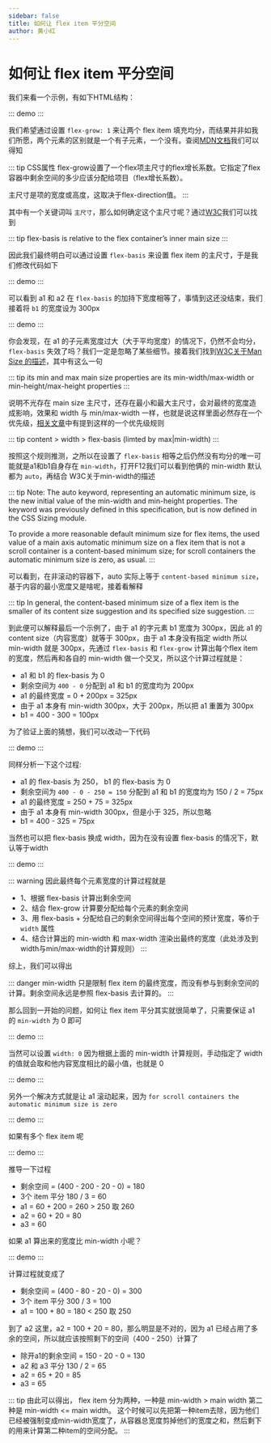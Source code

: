 ```yaml
---
sidebar: false
title: 如何让 flex item 平分空间
author: 黄小红
---
```


# 如何让 flex item 平分空间

我们来看一个示例，有如下HTML结构：

::: demo
<template>
  <div class="outer-1">
      <div class="a1">
        <div class="b1"></div>
      </div>
      <div class="a2"></div>
  </div>
</template>
<style>
  .outer-1 {
    width: 400px;
    display: flex;
  }
  .outer-1 .a1 {
    background: red;
    height: 100px;
    flex-grow: 1;
  }
  .outer-1 .b1 {
    width: 100px
  }
  .outer-1 .a2 {
    background: blue;
    height: 100px;
    flex-grow: 1;
  }
</style>
:::


我们希望通过设置 `flex-grow: 1` 来让两个 flex item 填充均分，而结果并非如我们所愿，两个元素的区别就是一个有子元素，一个没有。查阅[MDN文档](https://developer.mozilla.org/zh-CN/docs/Web/CSS/flex-grow)我们可以得知


::: tip
CSS属性 flex-grow设置了一个flex项主尺寸的flex增长系数。它指定了flex容器中剩余空间的多少应该分配给项目（flex增长系数）。

主尺寸是项的宽度或高度，这取决于flex-direction值。
:::

其中有一个关键词叫 `主尺寸`，那么如何确定这个主尺寸呢？通过[W3C](https://www.w3.org/TR/css-flexbox/#flex-basis-property)我们可以找到

::: tip
flex-basis is relative to the flex container’s inner main size
:::

因此我们最终明白可以通过设置 `flex-basis` 来设置 flex item 的主尺寸，于是我们修改代码如下


::: demo
<template>
  <div class="outer-2">
      <div class="a1">
        <div class="b1"></div>
      </div>
      <div class="a2"></div>
  </div>
</template>
<style>
  .outer-2 {
    width: 400px;
    display: flex;
  }
  .outer-2 .a1 {
    background: red;
    height: 100px;
    flex-grow: 1;
    flex-basis: 0;
  }
  .outer-2 .b1 {
    width: 100px
  }
  .outer-2 .a2 {
    background: blue;
    height: 100px;
    flex-grow: 1;
    flex-basis: 0;
  }
</style>
:::

可以看到 a1 和 a2 在 `flex-basis` 的加持下宽度相等了，事情到这还没结束，我们接着将 `b1` 的宽度设为 300px

::: demo
<template>
  <div class="outer-3">
      <div class="a1">
        <div class="b1"></div>
      </div>
      <div class="a2"></div>
  </div>
</template>
<style>
  .outer-3 {
    width: 400px;
    display: flex;
  }
  .outer-3 .a1 {
    background: red;
    height: 100px;
    flex-grow: 1;
    flex-basis: 0;
  }
  .outer-3 .b1 {
    width: 300px
  }
  .outer-3 .a2 {
    background: blue;
    height: 100px;
    flex-grow: 1;
    flex-basis: 0;
  }
</style>
:::

你会发现，在 a1 的子元素宽度过大（大于平均宽度）的情况下，仍然不会均分，`flex-basis` 失效了吗？我们一定是忽略了某些细节。接着我们找到[W3C关于Man Size 的描述](https://www.w3.org/TR/css-flexbox/#main-size)，其中有这么一句

::: tip
its min and max main size properties are its min-width/max-width or min-height/max-height properties
:::

说明不光存在 main size 主尺寸，还存在最小和最大主尺寸，会对最终的宽度造成影响，效果和 width 与 min/max-width 一样，也就是说这样里面必然存在一个优先级，[相关文章](https://mastery.games/post/the-difference-between-width-and-flex-basis/)中有提到这样的一个优先级规则

::: tip
content > width > flex-basis (limted by max|min-width)
:::

按照这个规则推测，之所以在设置了 `flex-basis` 相等之后仍然没有均分的唯一可能就是a1和b1自身存在 `min-width`，打开F12我们可以看到他俩的 min-width 默认都为 `auto`，再结合 W3C关于min-width的描述

::: tip
Note: The auto keyword, representing an automatic minimum size, is the new initial value of the min-width and min-height properties. The keyword was previously defined in this specification, but is now defined in the CSS Sizing module.

To provide a more reasonable default minimum size for flex items, the used value of a main axis automatic minimum size on a flex item that is not a scroll container is a content-based minimum size; for scroll containers the automatic minimum size is zero, as usual.
:::

可以看到，在非滚动的容器下，auto 实际上等于 `content-based minimum size`，基于内容的最小宽度又是啥呢，接着看解释

::: tip
In general, the content-based minimum size of a flex item is the smaller of its content size suggestion and its specified size suggestion. 
:::

到此便可以解释最后一个示例了，由于 a1 的字元素 b1 宽度为 300px，因此 a1 的 content size（内容宽度）就等于 300px，由于 a1 本身没有指定 width 所以 min-width 就是 300px，先通过 `flex-basis` 和 `flex-grow` 计算出每个flex item的宽度，然后再和各自的 min-width 做一个交叉，所以这个计算过程就是：

- a1 和 b1 的 flex-basis 为 0
- 剩余空间为 `400 - 0` 分配到 a1 和 b1 的宽度均为 200px
- a1 的最终宽度 = 0 + 200px = 325px
- 由于 a1 本身有 min-width 300px，大于 200px，所以把 a1 重置为 300px
- b1 = 400 - 300 = 100px

为了验证上面的猜想，我们可以改动一下代码


::: demo
<template>
  <div class="outer-4">
      <div class="a1">
        <div class="b1"></div>
      </div>
      <div class="a2"></div>
  </div>
</template>
<style>
  .outer-4 {
    width: 400px;
    display: flex;
  }
  .outer-4 .a1 {
    background: red;
    height: 100px;
    flex-grow: 1;
    flex-basis: 250px;
  }
  .outer-4 .b1 {
    width: 300px
  }
  .outer-4 .a2 {
    background: blue;
    height: 100px;
    flex-grow: 1;
    flex-basis: 0;
  }
</style>
:::

同样分析一下这个过程:

- a1 的 flex-basis 为 250， b1 的 flex-basis 为 0
- 剩余空间为 `400 - 0 - 250 = 150` 分配到 a1 和 b1 的宽度均为 150 / 2 = 75px
- a1 的最终宽度 = 250 + 75 = 325px
- 由于 a1 本身有 min-width 300px，但是小于 325，所以忽略
- b1 = 400 - 325 = 75px

当然也可以把 flex-basis 换成 width，因为在没有设置 flex-basis 的情况下，默认等于width

::: demo
<template>
  <div class="outer-4">
      <div class="a1">
        <div class="b1"></div>
      </div>
      <div class="a2"></div>
  </div>
</template>
<style>
  .outer-4 {
    width: 400px;
    display: flex;
  }
  .outer-4 .a1 {
    background: red;
    height: 100px;
    flex-grow: 1;
    width: 250px;
  }
  .outer-4 .b1 {
    width: 300px
  }
  .outer-4 .a2 {
    background: blue;
    height: 100px;
    flex-grow: 1;
    flex-basis: 0;
  }
</style>
:::


::: warning
因此最终每个元素宽度的计算过程就是

- 1、根据 flex-basis 计算出剩余空间
- 2、结合 flex-grow 计算要分配给每个元素的剩余空间
- 3、用 flex-basis + 分配给自己的剩余空间得出每个空间的预计宽度，等价于 `width` 属性
- 4、结合计算出的 min-width 和 max-width 渲染出最终的宽度（此处涉及到 width与min/max-width的计算规则）
:::


综上，我们可以得出

::: danger
min-width 只是限制 flex item 的最终宽度，而没有参与到剩余空间的计算。剩余空间永远是参照 flex-basis 去计算的。
:::


那么回到一开始的问题，如何让 flex item 平分其实就很简单了，只需要保证 a1 的 `min-width` 为 0 即可

::: demo
<template>
  <div class="outer-5">
      <div class="a1">
        <div class="b1"></div>
      </div>
      <div class="a2"></div>
  </div>
</template>
<style>
  .outer-5 {
    width: 400px;
    display: flex;
  }
  .outer-5 .a1 {
    background: red;
    height: 100px;
    flex-grow: 1;
    flex-basis: 0;
    min-width: 0;
  }
  .outer-5 .b1 {
    width: 300px
  }
  .outer-5 .a2 {
    background: blue;
    height: 100px;
    flex-grow: 1;
    flex-basis: 0;
  }
</style>
:::

当然可以设置 `width: 0` 因为根据上面的 min-width 计算规则，手动指定了 width 的值就会取和他内容宽度相比的最小值，也就是 0

::: demo
<template>
  <div class="outer-6">
      <div class="a1">
        <div class="b1"></div>
      </div>
      <div class="a2"></div>
  </div>
</template>
<style>
  .outer-6 {
    width: 400px;
    display: flex;
  }
  .outer-6 .a1 {
    background: red;
    height: 100px;
    flex-grow: 1;
    flex-basis: 0;
    width: 0;
  }
  .outer-6 .b1 {
    width: 300px
  }
  .outer-6 .a2 {
    background: blue;
    height: 100px;
    flex-grow: 1;
    flex-basis: 0;
  }
</style>
:::

另外一个解决方式就是让 a1 滚动起来，因为 `for scroll containers the automatic minimum size is zero`

::: demo
<template>
  <div class="outer-7">
      <div class="a1">
        <div class="b1"></div>
      </div>
      <div class="a2"></div>
  </div>
</template>
<style>
  .outer-7 {
    width: 400px;
    display: flex;
  }
  .outer-7 .a1 {
    background: red;
    height: 100px;
    flex-grow: 1;
    flex-basis: 0;
    overflow-x: auto;
  }
  .outer-7 .b1 {
    width: 300px
  }
  .outer-7 .a2 {
    background: blue;
    height: 100px;
    flex-grow: 1;
    flex-basis: 0;
  }
</style>
:::


如果有多个 flex item 呢

::: demo
<template>
  <div class="outer-14">
      <div class="a1"></div>
      <div class="a2"></div>
      <div class="a3"></div>
  </div>
</template>
<style>
  .outer-14 {
    width: 400px;
    display: flex;
  }
  .outer-14 .a1 {
    background: red;
    height: 100px;
    flex-grow: 1;
    flex-basis: 200px;
    min-width: 250px;
  }
  .outer-14 .a2 {
    background: blue;
    height: 100px;
    flex-grow: 1;
    flex-basis: 20px;
  }
  .outer-14 .a3 {
    background: green;
    height: 100px;
    flex-grow: 1;
    flex-basis: 0;
  }
</style>
:::

推导一下过程
- 剩余空间 = (400 - 200 - 20 - 0) = 180
- 3个 item 平分 180 / 3 = 60
- a1 = 60 + 200 = 260 > 250 取 260
- a2 = 60 + 20 = 80
- a3 = 60

如果 a1 算出来的宽度比 min-width 小呢？

::: demo
<template>
  <div class="outer-15">
      <div class="a1"></div>
      <div class="a2"></div>
      <div class="a3"></div>
  </div>
</template>
<style>
  .outer-15 {
    width: 400px;
    display: flex;
  }
  .outer-15 .a1 {
    background: red;
    height: 100px;
    flex-grow: 1;
    flex-basis: 80px;
    min-width: 250px;
  }
  .outer-15 .a2 {
    background: blue;
    height: 100px;
    flex-grow: 1;
    flex-basis: 20px;
  }
  .outer-15 .a3 {
    background: green;
    height: 100px;
    flex-grow: 1;
    flex-basis: 0;
  }
</style>
:::

计算过程就变成了

- 剩余空间 = (400 - 80 - 20 - 0) = 300
- 3个 item 平分 300 / 3 = 100
- a1 = 100 + 80 = 180 < 250 取 250

到了 a2 这里，a2 = 100 + 20 = 80，那么明显是不对的，因为 a1 已经占用了多余的空间，所以就应该按照剩下的空间（400 - 250）计算了

- 除开a1的剩余空间 = 150 - 20 - 0 = 130
- a2 和 a3 平分 130 / 2 = 65
- a2 = 65 + 20 = 85
- a3 = 65

::: tip
由此可以得出， flex item 分为两种，一种是 min-width > main width 第二种是 min-width <= main width。 这个时候可以先把第一种item去除，因为他们已经被强制变成min-width宽度了，从容器总宽度剪掉他们的宽度之和，然后剩下的用来计算第二种item的空间分配。
:::
